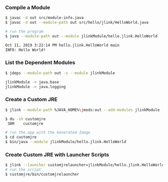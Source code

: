 ### Compile a Module
```sh
$ javac -d out src/module-info.java
$ javac -d out --module-path out src/hello/jlink/HelloWorld.java

# run the program
$ java --module-path out --module jlinkModule/hello.jlink.HelloWorld

Oct 11, 2019 3:22:14 PM hello.jlink.HelloWorld main
INFO: Hello World!
```

### List the Dependent Modules
```sh
$ jdeps --module-path out -s --module jlinkModule

jlinkModule -> java.base
jlinkModule -> java.logging
```

### Create a Custom JRE
```sh
$ jlink --module-path %JAVA_HOME%\jmods:out --add-modules jlinkModule --output customjre

$ du -sh customjre
 38M	customjre

# run the app with the Generated Image
$ cd customjre
$ bin/java --module jlinkModule/hello.jlink.HelloWorld
```

### Create Custom JRE with Launcher Scripts
```sh
$ jlink --launcher customjrelauncher=jlinkModule/hello.jlink.HelloWorld --module-path %JAVA_HOME%\jmods:out --add-modules jlinkModule --output customjre
# run the script
$ customjre/bin/customjrelauncher
```

